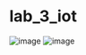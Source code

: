 # lab_3_iot

![image](https://user-images.githubusercontent.com/116962471/216779520-b0eaf2d2-61c7-4069-bdad-5fdc567e5536.png)
![image](https://user-images.githubusercontent.com/116962471/216779563-efc54179-ac03-4fb0-a099-ba6aa79fd1d9.png)
